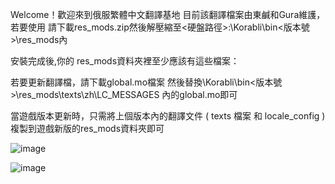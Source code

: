 Welcome！歡迎來到俄服繁體中文翻譯基地 目前該翻譯檔案由東鹹和Gura維護， 若要使用 請下載res_mods.zip然後解壓縮至<硬盤路徑>:\Korabli\bin\<版本號>\res_mods內



安裝完成後,你的 res_mods資料夾裡至少應該有這些檔案：

若要更新翻譯檔，請下載global.mo檔案 然後替換\Korabli\bin\<版本號>\res_mods\texts\zh\LC_MESSAGES 內的global.mo即可

當遊戲版本更新時，只需將上個版本內的翻譯文件 ( texts 檔案 和 locale_config ) 複製到遊戲新版的res_mods資料夾即可


![image](https://github.com/SavariumCC22/-/assets/151144873/55661c67-185d-43d3-95ee-c302390ee299)


![image](https://github.com/SavariumCC22/-/assets/151144873/7648ff2e-7e31-441d-a501-bb5c8ae92286)







